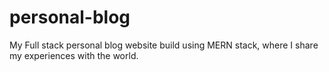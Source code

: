 # personal-blog
My Full stack personal blog website build using MERN stack, where I share my experiences with the world.
